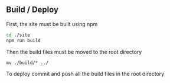 ## Build / Deploy

First, the site must be built using npm

```bash
cd ./site
npm run build
```

Then the build files must be moved to the root directory

```
mv ./build/* ../
```

To deploy commit and push all the build files in the root directory
